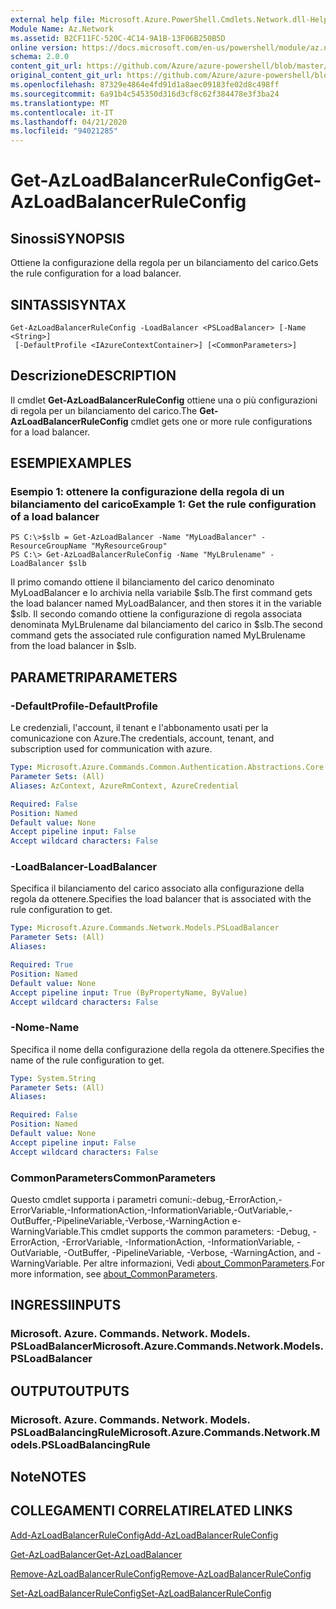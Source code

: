 ```yaml
---
external help file: Microsoft.Azure.PowerShell.Cmdlets.Network.dll-Help.xml
Module Name: Az.Network
ms.assetid: B2CF11FC-520C-4C14-9A1B-13F06B250B5D
online version: https://docs.microsoft.com/en-us/powershell/module/az.network/get-azloadbalancerruleconfig
schema: 2.0.0
content_git_url: https://github.com/Azure/azure-powershell/blob/master/src/Network/Network/help/Get-AzLoadBalancerRuleConfig.md
original_content_git_url: https://github.com/Azure/azure-powershell/blob/master/src/Network/Network/help/Get-AzLoadBalancerRuleConfig.md
ms.openlocfilehash: 87329e4864e4fd91d1a8aec09183fe02d8c498ff
ms.sourcegitcommit: 6a91b4c545350d316d3cf8c62f384478e3f3ba24
ms.translationtype: MT
ms.contentlocale: it-IT
ms.lasthandoff: 04/21/2020
ms.locfileid: "94021285"
---
```

# <span data-ttu-id="01b56-101">Get-AzLoadBalancerRuleConfig</span><span class="sxs-lookup"><span data-stu-id="01b56-101">Get-AzLoadBalancerRuleConfig</span></span>

## <span data-ttu-id="01b56-102">Sinossi</span><span class="sxs-lookup"><span data-stu-id="01b56-102">SYNOPSIS</span></span>
<span data-ttu-id="01b56-103">Ottiene la configurazione della regola per un bilanciamento del carico.</span><span class="sxs-lookup"><span data-stu-id="01b56-103">Gets the rule configuration for a load balancer.</span></span>

## <span data-ttu-id="01b56-104">SINTASSI</span><span class="sxs-lookup"><span data-stu-id="01b56-104">SYNTAX</span></span>

```
Get-AzLoadBalancerRuleConfig -LoadBalancer <PSLoadBalancer> [-Name <String>]
 [-DefaultProfile <IAzureContextContainer>] [<CommonParameters>]
```

## <span data-ttu-id="01b56-105">Descrizione</span><span class="sxs-lookup"><span data-stu-id="01b56-105">DESCRIPTION</span></span>
<span data-ttu-id="01b56-106">Il cmdlet **Get-AzLoadBalancerRuleConfig** ottiene una o più configurazioni di regola per un bilanciamento del carico.</span><span class="sxs-lookup"><span data-stu-id="01b56-106">The **Get-AzLoadBalancerRuleConfig** cmdlet gets one or more rule configurations for a load balancer.</span></span>

## <span data-ttu-id="01b56-107">ESEMPI</span><span class="sxs-lookup"><span data-stu-id="01b56-107">EXAMPLES</span></span>

### <span data-ttu-id="01b56-108">Esempio 1: ottenere la configurazione della regola di un bilanciamento del carico</span><span class="sxs-lookup"><span data-stu-id="01b56-108">Example 1: Get the rule configuration of a load balancer</span></span>
```
PS C:\>$slb = Get-AzLoadBalancer -Name "MyLoadBalancer" -ResourceGroupName "MyResourceGroup"
PS C:\> Get-AzLoadBalancerRuleConfig -Name "MyLBrulename" -LoadBalancer $slb
```

<span data-ttu-id="01b56-109">Il primo comando ottiene il bilanciamento del carico denominato MyLoadBalancer e lo archivia nella variabile $slb.</span><span class="sxs-lookup"><span data-stu-id="01b56-109">The first command gets the load balancer named MyLoadBalancer, and then stores it in the variable $slb.</span></span>
<span data-ttu-id="01b56-110">Il secondo comando ottiene la configurazione di regola associata denominata MyLBrulename dal bilanciamento del carico in $slb.</span><span class="sxs-lookup"><span data-stu-id="01b56-110">The second command gets the associated rule configuration named MyLBrulename from the load balancer in $slb.</span></span>

## <span data-ttu-id="01b56-111">PARAMETRI</span><span class="sxs-lookup"><span data-stu-id="01b56-111">PARAMETERS</span></span>

### <span data-ttu-id="01b56-112">-DefaultProfile</span><span class="sxs-lookup"><span data-stu-id="01b56-112">-DefaultProfile</span></span>
<span data-ttu-id="01b56-113">Le credenziali, l'account, il tenant e l'abbonamento usati per la comunicazione con Azure.</span><span class="sxs-lookup"><span data-stu-id="01b56-113">The credentials, account, tenant, and subscription used for communication with azure.</span></span>

```yaml
Type: Microsoft.Azure.Commands.Common.Authentication.Abstractions.Core.IAzureContextContainer
Parameter Sets: (All)
Aliases: AzContext, AzureRmContext, AzureCredential

Required: False
Position: Named
Default value: None
Accept pipeline input: False
Accept wildcard characters: False
```

### <span data-ttu-id="01b56-114">-LoadBalancer</span><span class="sxs-lookup"><span data-stu-id="01b56-114">-LoadBalancer</span></span>
<span data-ttu-id="01b56-115">Specifica il bilanciamento del carico associato alla configurazione della regola da ottenere.</span><span class="sxs-lookup"><span data-stu-id="01b56-115">Specifies the load balancer that is associated with the rule configuration to get.</span></span>

```yaml
Type: Microsoft.Azure.Commands.Network.Models.PSLoadBalancer
Parameter Sets: (All)
Aliases:

Required: True
Position: Named
Default value: None
Accept pipeline input: True (ByPropertyName, ByValue)
Accept wildcard characters: False
```

### <span data-ttu-id="01b56-116">-Nome</span><span class="sxs-lookup"><span data-stu-id="01b56-116">-Name</span></span>
<span data-ttu-id="01b56-117">Specifica il nome della configurazione della regola da ottenere.</span><span class="sxs-lookup"><span data-stu-id="01b56-117">Specifies the name of the rule configuration to get.</span></span>

```yaml
Type: System.String
Parameter Sets: (All)
Aliases:

Required: False
Position: Named
Default value: None
Accept pipeline input: False
Accept wildcard characters: False
```

### <span data-ttu-id="01b56-118">CommonParameters</span><span class="sxs-lookup"><span data-stu-id="01b56-118">CommonParameters</span></span>
<span data-ttu-id="01b56-119">Questo cmdlet supporta i parametri comuni:-debug,-ErrorAction,-ErrorVariable,-InformationAction,-InformationVariable,-OutVariable,-OutBuffer,-PipelineVariable,-Verbose,-WarningAction e-WarningVariable.</span><span class="sxs-lookup"><span data-stu-id="01b56-119">This cmdlet supports the common parameters: -Debug, -ErrorAction, -ErrorVariable, -InformationAction, -InformationVariable, -OutVariable, -OutBuffer, -PipelineVariable, -Verbose, -WarningAction, and -WarningVariable.</span></span> <span data-ttu-id="01b56-120">Per altre informazioni, Vedi [about_CommonParameters](http://go.microsoft.com/fwlink/?LinkID=113216).</span><span class="sxs-lookup"><span data-stu-id="01b56-120">For more information, see [about_CommonParameters](http://go.microsoft.com/fwlink/?LinkID=113216).</span></span>

## <span data-ttu-id="01b56-121">INGRESSI</span><span class="sxs-lookup"><span data-stu-id="01b56-121">INPUTS</span></span>

### <span data-ttu-id="01b56-122">Microsoft. Azure. Commands. Network. Models. PSLoadBalancer</span><span class="sxs-lookup"><span data-stu-id="01b56-122">Microsoft.Azure.Commands.Network.Models.PSLoadBalancer</span></span>

## <span data-ttu-id="01b56-123">OUTPUT</span><span class="sxs-lookup"><span data-stu-id="01b56-123">OUTPUTS</span></span>

### <span data-ttu-id="01b56-124">Microsoft. Azure. Commands. Network. Models. PSLoadBalancingRule</span><span class="sxs-lookup"><span data-stu-id="01b56-124">Microsoft.Azure.Commands.Network.Models.PSLoadBalancingRule</span></span>

## <span data-ttu-id="01b56-125">Note</span><span class="sxs-lookup"><span data-stu-id="01b56-125">NOTES</span></span>

## <span data-ttu-id="01b56-126">COLLEGAMENTI CORRELATI</span><span class="sxs-lookup"><span data-stu-id="01b56-126">RELATED LINKS</span></span>

[<span data-ttu-id="01b56-127">Add-AzLoadBalancerRuleConfig</span><span class="sxs-lookup"><span data-stu-id="01b56-127">Add-AzLoadBalancerRuleConfig</span></span>](./Add-AzLoadBalancerRuleConfig.md)

[<span data-ttu-id="01b56-128">Get-AzLoadBalancer</span><span class="sxs-lookup"><span data-stu-id="01b56-128">Get-AzLoadBalancer</span></span>](./Get-AzLoadBalancer.md)

[<span data-ttu-id="01b56-129">Remove-AzLoadBalancerRuleConfig</span><span class="sxs-lookup"><span data-stu-id="01b56-129">Remove-AzLoadBalancerRuleConfig</span></span>](./Remove-AzLoadBalancerRuleConfig.md)

[<span data-ttu-id="01b56-130">Set-AzLoadBalancerRuleConfig</span><span class="sxs-lookup"><span data-stu-id="01b56-130">Set-AzLoadBalancerRuleConfig</span></span>](./Set-AzLoadBalancerRuleConfig.md)


